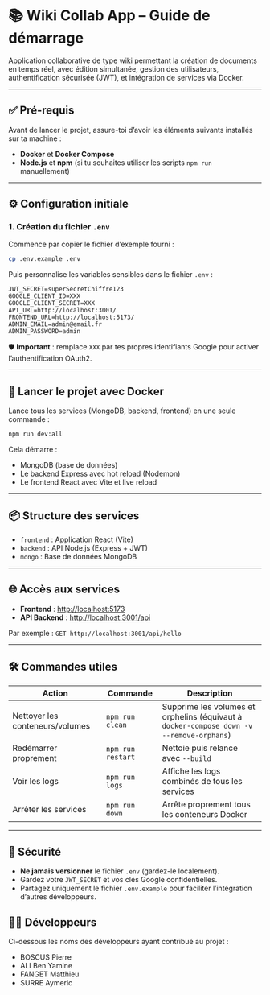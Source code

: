 # 📚 Wiki Collab App – Guide de démarrage

Application collaborative de type wiki permettant la création de documents en temps réel, avec édition simultanée, gestion des utilisateurs, authentification sécurisée (JWT), et intégration de services via Docker.

---

## ✅ Pré-requis

Avant de lancer le projet, assure-toi d’avoir les éléments suivants installés sur ta machine :

* **Docker** et **Docker Compose**
* **Node.js** et **npm** (si tu souhaites utiliser les scripts `npm run` manuellement)

---

## ⚙️ Configuration initiale

### 1. Création du fichier `.env`

Commence par copier le fichier d’exemple fourni :

```bash
cp .env.example .env
```

Puis personnalise les variables sensibles dans le fichier `.env` :

```env
JWT_SECRET=superSecretChiffre123
GOOGLE_CLIENT_ID=XXX
GOOGLE_CLIENT_SECRET=XXX
API_URL=http://localhost:3001/
FRONTEND_URL=http://localhost:5173/
ADMIN_EMAIL=admin@email.fr
ADMIN_PASSWORD=admin
```

🛡️ **Important** : remplace `XXX` par tes propres identifiants Google pour activer l’authentification OAuth2.

---

## 🚀 Lancer le projet avec Docker

Lance tous les services (MongoDB, backend, frontend) en une seule commande :

```bash
npm run dev:all
```

Cela démarre :

* MongoDB (base de données)
* Le backend Express avec hot reload (Nodemon)
* Le frontend React avec Vite et live reload

---

## 📦 Structure des services

* `frontend` : Application React (Vite)
* `backend` : API Node.js (Express + JWT)
* `mongo` : Base de données MongoDB

---

## 🌐 Accès aux services

* **Frontend** : [http://localhost:5173](http://localhost:5173)
* **API Backend** : [http://localhost:3001/api](http://localhost:3001/api)

Par exemple : `GET http://localhost:3001/api/hello`

---

## 🛠️ Commandes utiles

| Action                          | Commande          | Description                                                                              |
| ------------------------------- | ----------------- | ---------------------------------------------------------------------------------------- |
| Nettoyer les conteneurs/volumes | `npm run clean`   | Supprime les volumes et orphelins (équivaut à `docker-compose down -v --remove-orphans`) |
| Redémarrer proprement           | `npm run restart` | Nettoie puis relance avec `--build`                                                      |
| Voir les logs                   | `npm run logs`    | Affiche les logs combinés de tous les services                                           |
| Arrêter les services            | `npm run down`    | Arrête proprement tous les conteneurs Docker                                             |

---

## 🔐 Sécurité

* **Ne jamais versionner** le fichier `.env` (gardez-le localement).
* Gardez votre `JWT_SECRET` et vos clés Google confidentielles.
* Partagez uniquement le fichier `.env.example` pour faciliter l’intégration d’autres développeurs.

## 👨‍💻 Développeurs

Ci-dessous les noms des développeurs ayant contribué au projet :

* BOSCUS Pierre
* ALI Ben Yamine
* FANGET Matthieu
* SURRE Aymeric

